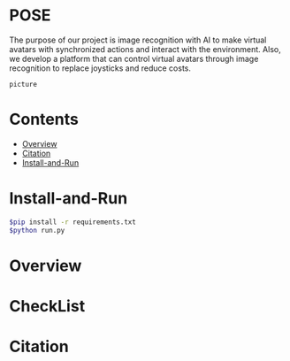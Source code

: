# POSE
The purpose of our project is image recognition with AI to make virtual avatars with synchronized actions and interact with the environment. Also, we develop a platform that can control virtual avatars through image recognition to replace joysticks and reduce costs.

```
picture
```
# Contents
 - [Overview](#Overview)
 - [Citation](#Citation)
 - [Install-and-Run](#Install-and-Run)
 
# Install-and-Run
```bash
$pip install -r requirements.txt
$python run.py
```
# Overview

# CheckList

# Citation


